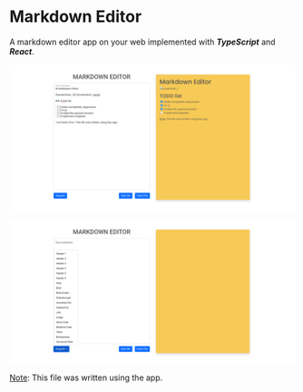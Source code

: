 # Markdown Editor

A markdown editor app on your web implemented with ***TypeScript*** and ***React***.

![screenshot_1](./Screenshot_1.png)

![screenshot_2](./Screenshot_2.png)

<ins>Note</ins>: This file was written using the app.
